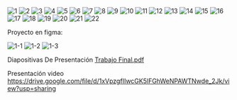 ![1](https://github.com/user-attachments/assets/309c9382-5908-4e12-920b-26ded317fc66)
![2](https://github.com/user-attachments/assets/274cfecf-eaef-4745-b3f4-ca7d4e0dbba3)
![3](https://github.com/user-attachments/assets/48d870f2-fb5f-4104-bf42-2c3cd04f4290)
![4](https://github.com/user-attachments/assets/a7af30e0-9c9d-419f-ba02-afa6c5a690c8)
![5](https://github.com/user-attachments/assets/8ba6c0f3-5178-416f-9ad7-9fc492ed5317)
![6](https://github.com/user-attachments/assets/6dc557e2-6a20-475a-9670-71c7b5b762eb)
![7](https://github.com/user-attachments/assets/871966f1-fa4e-4247-b2e0-22cf4b8df876)
![8](https://github.com/user-attachments/assets/abcacef7-1d97-4935-82a8-3c17ed6f7018)
![9](https://github.com/user-attachments/assets/0d25cb0f-1ea0-47ad-93f0-edbddbb13b0f)
![10](https://github.com/user-attachments/assets/165cb559-f6fb-4f9a-9f71-57b8e1c3b245)
![11](https://github.com/user-attachments/assets/6be0ea68-0aad-4275-8785-5f571c9c64ba)
![12](https://github.com/user-attachments/assets/d95ee5a7-39fd-47ba-b18d-1886058c1bad)
![13](https://github.com/user-attachments/assets/c3a0cbe6-07fa-4036-babf-35f455462009)
![14](https://github.com/user-attachments/assets/da8ef38c-962c-476f-b626-688d8e8d9e60)
![15](https://github.com/user-attachments/assets/583f58ee-9439-4afc-98b3-b53c3999955e)
![16](https://github.com/user-attachments/assets/ca797028-dba9-4f70-834c-4eec1531d968)
![17](https://github.com/user-attachments/assets/d7de66b0-bc48-4d0a-b4b2-8b7e1a283249)
![18](https://github.com/user-attachments/assets/cc8981d0-3b28-4796-94df-5891fc7e60f5)
![19](https://github.com/user-attachments/assets/8f891114-8785-4734-aae5-e471fc2fe7ef)
![20](https://github.com/user-attachments/assets/1fe19b92-3a76-4f36-bc26-c6126d238e4f)
![21](https://github.com/user-attachments/assets/f281cd9b-7ed6-4f0c-949c-0be2e2ff8648)
![22](https://github.com/user-attachments/assets/98472e07-e42b-4467-b864-789d16009059)

Proyecto en figma:
  
![1-1](https://github.com/user-attachments/assets/d2bfd709-aa12-4349-8f2c-a6f331b83973)
![1-2](https://github.com/user-attachments/assets/4870fb63-468f-4f98-a2df-0d8d6857be1a)
![1-3](https://github.com/user-attachments/assets/6019c9f5-1017-4512-aa6d-7f3f29b0ccfe)

Diapositivas De Presentación
[Trabajo Final.pdf](https://github.com/user-attachments/files/16924032/Trabajo.Final.pdf)

Presentación video
https://drive.google.com/file/d/1xVpzgfIIwcGK5lFGhWeNPAWTNwde_2Jk/view?usp=sharing














